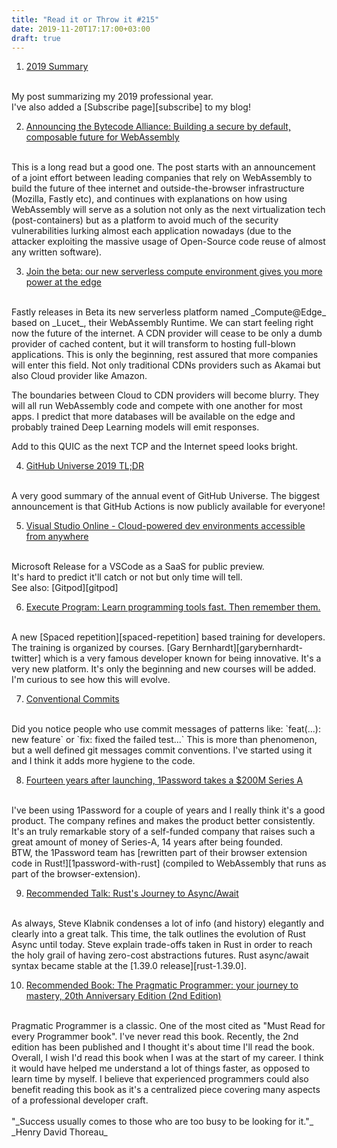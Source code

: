 ```yaml
---
title: "Read it or Throw it #215"
date: 2019-11-20T17:17:00+03:00
draft: true
---
```


1. [2019 Summary][2019-summary]
<br/>
My post summarizing my 2019 professional year.
<br/>
I've also added a [Subscribe page][subscribe] to my blog!

2. [Announcing the Bytecode Alliance: Building a secure by default, composable future for WebAssembly][bytecode-alliance]
<br/>
This is a long read but a good one. The post starts with an announcement of a joint effort between leading companies that rely on WebAssembly to build the future of thee internet and outside-the-browser
infrastructure (Mozilla, Fastly etc), and continues with explanations on how using WebAssembly will serve as a solution not only as the next virtualization tech (post-containers) but as a platform
to avoid much of the security vulnerabilities lurking almost each application nowadays (due to the attacker exploiting the massive usage of Open-Source code reuse of almost any written software).

3. [Join the beta: our new serverless compute environment gives you more power at the edge][fastly-serverless-edge]
<br/>
Fastly releases in Beta its new serverless platform named _Compute@Edge_ based on _Lucet_, their WebAssembly Runtime.
We can start feeling right now the future of the internet. A CDN provider will cease to be only a dumb provider of cached content, but it will transform to hosting full-blown applications.
This is only the beginning, rest assured that more companies will enter this field. Not only traditional CDNs providers such as Akamai but also Cloud provider like Amazon.

The boundaries between Cloud to CDN providers will become blurry. They will all run WebAssembly code and compete with one another for most apps.
I predict that more databases will be available on the edge and probably trained Deep Learning models will emit responses.

Add to this QUIC as the next TCP and the Internet speed looks bright.

4. [GitHub Universe 2019 TL;DR][github-universe-2019]
<br/>
A very good summary of the annual event of GitHub Universe. The biggest announcement is that GitHub Actions is now publicly available for everyone!

5. [Visual Studio Online - Cloud-powered dev environments accessible from anywhere][vscode-online]
<br/>
Microsoft Release for a VSCode as a SaaS for public preview.
<br/>
It's hard to predict it'll catch or not but only time will tell.
<br/>
See also: [Gitpod][gitpod]

6. [Execute Program: Learn programming tools fast. Then remember them.][executeprogram]
<br/>
A new [Spaced repetition][spaced-repetition] based training for developers.
The training is organized by courses. [Gary Bernhardt][garybernhardt-twitter] which is a very famous developer
known for being innovative.
It's a very new platform. It's only the beginning and new courses will be added. I'm curious to see how this will evolve.

7. [Conventional Commits][conventionalcommits]
<br/>
Did you notice people who use commit messages of patterns like:
`feat(...): new feature` or `fix: fixed the failed test...`
This is more than phenomenon, but a well defined git messages commit conventions.
I've started using it and I think it adds more hygiene to the code.

8. [Fourteen years after launching, 1Password takes a $200M Series A][1password-series-a]
<br/>
I've been using 1Password for a couple of years and I really think it's a good product. The company refines and makes the product better consistently.
It's an truly remarkable story of a self-funded company that raises such a  great amount of money of Series-A, 14 years after being founded.
<br/>
BTW, the 1Password team has [rewritten part of their browser extension code in Rust!][1password-with-rust] (compiled to WebAssembly that runs as part of the browser-extension).

9. [Recommended Talk: Rust's Journey to Async/Await][rust-async-await-talk]
<br/>
As always, Steve Klabnik condenses a lot of info (and history) elegantly and clearly into a great talk.
This time, the talk outlines the evolution of Rust Async until today. Steve explain trade-offs taken in Rust in order to reach the holy grail
of having zero-cost abstractions futures.
Rust async/await syntax became stable at the [1.39.0 release][rust-1.39.0].

10. [Recommended Book: The Pragmatic Programmer: your journey to mastery, 20th Anniversary Edition (2nd Edition)][pragmatic-programmer]
<br/>
Pragmatic Programmer is a classic. One of the most cited as "Must Read for every Programmer book".
I've never read this book. Recently, the 2nd edition has been published and I thought it's about time I'll read the book.
Overall, I wish I'd read this book when I was at the start of my career. I think it would have helped me understand a lot of things faster, as opposed
to learn time by myself. I believe that experienced programmers could also benefit reading this book as it's a centralized piece covering many
aspects of a professional developer craft.
<br/>

<br/>
"_Success usually comes to those who are too busy to be looking for it."_
<br/>
_Henry David Thoreau_

[2019-summary]: https://gryphon.dev/2019/12/22/2019-summary/
[subscribe]: https://gryphon.dev/subscribe/
[rust-async-await-talk]: https://www.youtube.com/watch?v=lJ3NC-R3gSI
[1password-series-a]: https://techcrunch.com/2019/11/14/fourteen-years-after-launching-1password-takes-first-funding-a-200m-series-a/
[1password-with-rust]: https://blog.1password.com/1passwordx-december-2019-release/
[github-universe-2019]: https://changelog.com/posts/github-universe-2019-tldr
[bytecode-alliance]: https://bytecodealliance.org/articles/announcing-the-bytecode-alliance
[vscode-online]: https://visualstudio.microsoft.com/services/visual-studio-online/
[gitpod]: https://www.gitpod.io/
[fastly-serverless-edge]: https://www.fastly.com/blog/join-the-beta-new-serverless-compute-environment-at-the-edge
[spaced-repetition]: https://en.wikipedia.org/wiki/Spaced_repetition
[executeprogram]: https://www.executeprogram.com/
[garybernhardt-twitter]: https://twitter.com/garybernhardt
[conventionalcommits]: https://www.conventionalcommits.org/
[rust-1.39.0]: https://blog.rust-lang.org/2019/11/07/Async-await-stable.html
[pragmatic-programmer]: https://www.amazon.com/Pragmatic-Programmer-journey-mastery-Anniversary/dp/0135957052/

